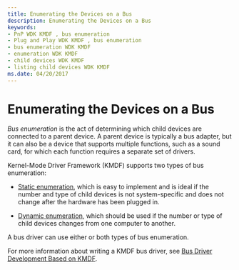 ```yaml
---
title: Enumerating the Devices on a Bus
description: Enumerating the Devices on a Bus
keywords:
- PnP WDK KMDF , bus enumeration
- Plug and Play WDK KMDF , bus enumeration
- bus enumeration WDK KMDF
- enumeration WDK KMDF
- child devices WDK KMDF
- listing child devices WDK KMDF
ms.date: 04/20/2017
---
```


# Enumerating the Devices on a Bus


*Bus enumeration* is the act of determining which child devices are connected to a parent device. A parent device is typically a bus adapter, but it can also be a device that supports multiple functions, such as a sound card, for which each function requires a separate set of drivers.

Kernel-Mode Driver Framework (KMDF) supports two types of bus enumeration:

-   [Static enumeration](static-enumeration.md), which is easy to implement and is ideal if the number and type of child devices is not system-specific and does not change after the hardware has been plugged in.

-   [Dynamic enumeration](dynamic-enumeration.md), which should be used if the number or type of child devices changes from one computer to another.

A bus driver can use either or both types of bus enumeration.

For more information about writing a KMDF bus driver, see [Bus Driver Development Based on KMDF](/previous-versions/windows/hardware/design/dn613892(v=vs.85)).

 

